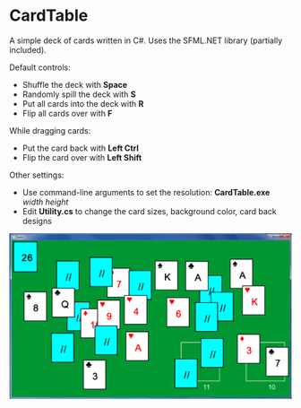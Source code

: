 # CardTable
A simple deck of cards written in C#. Uses the SFML.NET library (partially included).

Default controls:
* Shuffle the deck with **Space**
* Randomly spill the deck with **S**
* Put all cards into the deck with **R**
* Flip all cards over with **F**

While dragging cards:
* Put the card back with **Left Ctrl**
* Flip the card over with **Left Shift**

Other settings:
* Use command-line arguments to set the resolution: **CardTable.exe** *width* *height*
* Edit **Utility.cs** to change the card sizes, background color, card back designs

![Screenshot](screenshot.png)


